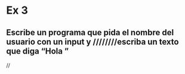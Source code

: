 # Ex 3
## Escribe un programa que pida el nombre del usuario con un input y ////////escriba un texto que diga “Hola <nombre-de-usuario>”
//